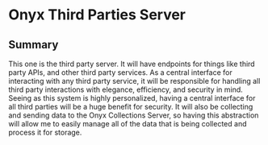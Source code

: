 # Onyx Third Parties Server

## Summary

This one is the third party server. It will have endpoints for things like third party APIs, and other third party services. As a central interface for interacting with any third party service, it will be responsible for handling all third party interactions with elegance, efficiency, and security in mind. Seeing as this system is highly personalized, having a central interface for all third parties will be a huge benefit for security. It will also be collecting and sending data to the Onyx Collections Server, so having this abstraction will allow me to easily manage all of the data that is being collected and process it for storage.
